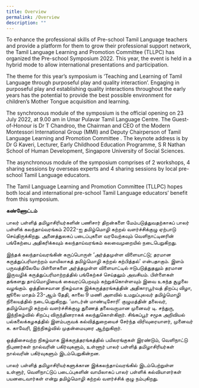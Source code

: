 ```yaml
---
title: Overview
permalink: /Overview
description: ""
---
```

To enhance the professional skills of Pre-school Tamil Language teachers and provide a platform for them to grow their professional support network, the Tamil Language Learning and Promotion Committee (TLLPC) has organized the Pre-school Symposium 2022. This year, the event is held in a hybrid mode to allow international presentations and participation. 

The theme for this year’s symposium is ‘Teaching and Learning of Tamil Language through purposeful play and quality interaction’. Engaging in purposeful play and establishing quality interactions throughout the early years has the potential to provide the best possible environment for children’s Mother Tongue acquisition and learning.

The synchronous module of the symposium is the official opening on 23 July 2022, at 9.00 am in Umar Pulavar Tamil Language Centre. The Guest-of-Honour is Dr T Chandroo, the Chairman and CEO of the Modern Montessori International Group (MMI) and Deputy Chairperson of Tamil Language Learning and Promotion Committee . The keynote address is by Dr G Kaveri, Lecturer, Early Childhood Education Programme, S R Nathan School of Human Development, Singapore University of Social Sciences.

The asynchronous module of the symposium comprises of 2 workshops, 4 sharing sessions by overseas experts and 4 sharing sessions by local pre-school Tamil Language educators.

The Tamil Language Learning and Promotion Committee (TLLPC) hopes both local and international pre-school Tamil Language educators’ benefit from this symposium.


**கண்ணோட்டம்**

பாலர் பள்ளித் தமிழாசிரியர்களின் பணிசார் திறன்களை மேம்படுத்துவதற்காகப்  பாலர் பள்ளிக் கலந்தாய்வரங்கம் 2022-ஐ தமிழ்மொழி கற்றல் வளர்ச்சிக்குழு ஏற்பாடு செய்திருக்கிறது. அனைத்துலகப் படைப்புகளை வரவேற்கவும் வெளிநாட்டினரின் பங்கேற்பை அதிகரிக்கவும் கலந்தாய்வரங்கம் கலவைமுறையில் நடைபெறுகிறது.

இந்தக் கலந்தாய்வரங்கின் கருப்பொருள் ‘அர்த்தமுள்ள விளையாட்டு; தரமான கருத்துப்பரிமாற்றம் வாயிலாகத் தமிழ்மொழி கற்றல் கற்பித்தல்’ என்பதாகும். இளம் பருவத்திலேயே பிள்ளைகளை அர்த்தமுள்ள விளையாட்டில் ஈடுபடுத்துதலும் தரமான இருவழிக் கருத்துப்பரிமாற்றத்தில் பங்கேற்கச் செய்தலும் அவசியம். பிள்ளைகள்  தங்களது தாய்மொழியைக் கைவரப்பெறவும் கற்றுக்கொள்ளவும் இவை உகந்த சூழலை வழங்கும்.
ஒத்திசைவான நிகழ்வாக இக்கருத்தரங்கத்தின் அதிகாரபூர்வத் திறப்பு விழா, ஜூலை மாதம் 23-ஆம் தேதி, காலை 9 மணி அளவில் உமறுப்புலவர் தமிழ்மொழி நிலையத்தில் நடைபெறுகிறது. ‘மாடர்ன் மாண்டிசோரி’ குழுமத்தின் தலைவர், தமிழ்மொழி கற்றல் வளர்ச்சிக்குழு துணைத் தலைவருமான முனைவர் டி. சந்துரு, இந்நிகழ்வில் சிறப்பு விருந்தினராகக்  கலந்துகொள்கிறார்.  சிங்கப்பூர் சமூக அறிவியல் பல்கலைக்கழகத்தில் இளம்பருவக் கல்வித்துறையைச் சேர்ந்த விரிவுரையாளர், முனைவர் க. காவேரி, இந்நிகழ்வில் முதன்மையுரை ஆற்றுகிறார். 

ஒத்திசைவற்ற நிகழ்வாக இக்கருத்தரங்கத்தில் பயிலரங்குகள் இரண்டும், வெளிநாட்டு நிபுணர்கள் நால்வரின் பகிர்வுகளும், உள்ளூர் பாலர் பள்ளித் தமிழாசிரியர்கள் நால்வரின் பகிர்வுகளும் இடம்பெறுகின்றன. 

பாலர் பள்ளித் தமிழாசிரியர்களுக்கான இக்கலந்தாய்வரங்கில் இடம்பெற்றுள்ள உள்ளுர், வெளிநாட்டுப் படைப்புகளின் வாயிலாகப் பாலர் பள்ளிக் கல்வியாளர்கள் பயனடைவார்கள் என்று தமிழ்மொழி கற்றல் வளர்ச்சிக் குழு நம்புகிறது.